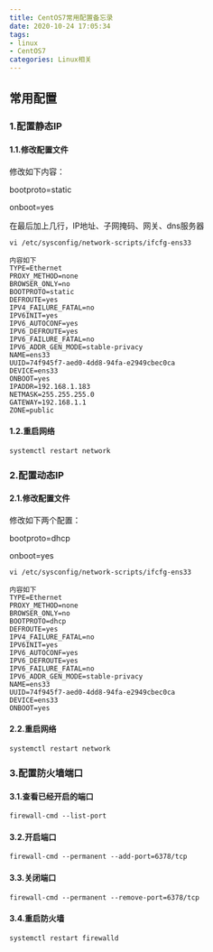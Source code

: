 ```yaml
---
title: CentOS7常用配置备忘录
date: 2020-10-24 17:05:34
tags: 
- linux
- CentOS7
categories: Linux相关
---
```


## 常用配置

### 1.配置静态IP

#### 1.1.修改配置文件

修改如下内容：

bootproto=static

onboot=yes

在最后加上几行，IP地址、子网掩码、网关、dns服务器

```shell
vi /etc/sysconfig/network-scripts/ifcfg-ens33

内容如下
TYPE=Ethernet
PROXY_METHOD=none
BROWSER_ONLY=no
BOOTPROTO=static
DEFROUTE=yes
IPV4_FAILURE_FATAL=no
IPV6INIT=yes
IPV6_AUTOCONF=yes
IPV6_DEFROUTE=yes
IPV6_FAILURE_FATAL=no
IPV6_ADDR_GEN_MODE=stable-privacy
NAME=ens33
UUID=74f945f7-aed0-4dd8-94fa-e2949cbec0ca
DEVICE=ens33
ONBOOT=yes
IPADDR=192.168.1.183
NETMASK=255.255.255.0
GATEWAY=192.168.1.1
ZONE=public
```

#### 1.2.重启网络

```shell
systemctl restart network
```

### 2.配置动态IP

#### 2.1.修改配置文件

修改如下两个配置：

bootproto=dhcp

onboot=yes

```shell
vi /etc/sysconfig/network-scripts/ifcfg-ens33

内容如下
TYPE=Ethernet
PROXY_METHOD=none
BROWSER_ONLY=no
BOOTPROTO=dhcp
DEFROUTE=yes
IPV4_FAILURE_FATAL=no
IPV6INIT=yes
IPV6_AUTOCONF=yes
IPV6_DEFROUTE=yes
IPV6_FAILURE_FATAL=no
IPV6_ADDR_GEN_MODE=stable-privacy
NAME=ens33
UUID=74f945f7-aed0-4dd8-94fa-e2949cbec0ca
DEVICE=ens33
ONBOOT=yes
```

#### 2.2.重启网络

```shell
systemctl restart network
```

### 3.配置防火墙端口

#### 3.1.查看已经开启的端口

```shell
firewall-cmd --list-port
```

#### 3.2.开启端口

```shell
firewall-cmd --permanent --add-port=6378/tcp
```

#### 3.3.关闭端口

```shell
firewall-cmd --permanent --remove-port=6378/tcp
```

#### 3.4.重启防火墙

```shell
systemctl restart firewalld
```
